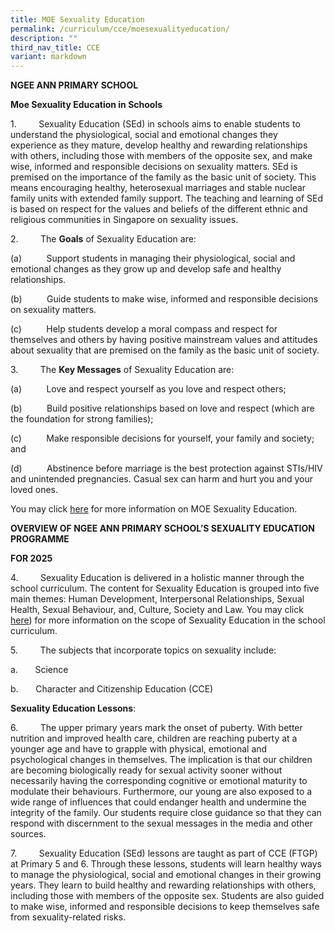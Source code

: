 ```yaml
---
title: MOE Sexuality Education
permalink: /curriculum/cce/moesexualityeducation/
description: ""
third_nav_title: CCE
variant: markdown
---
```

**NGEE ANN PRIMARY SCHOOL**

**Moe Sexuality Education in Schools**

1.         Sexuality Education (SEd) in schools aims to enable students to understand the physiological, social and emotional changes they experience as they mature, develop healthy and rewarding relationships with others, including those with members of the opposite sex, and make wise, informed and responsible decisions on sexuality matters. SEd is premised on the importance of the family as the basic unit of society. This means encouraging healthy, heterosexual marriages and stable nuclear family units with extended family support. The teaching and learning of SEd is based on respect for the values and beliefs of the different ethnic and religious communities in Singapore on sexuality issues.

2.         The **Goals** of Sexuality Education are:

(a)          Support students in managing their physiological, social and emotional changes as they grow up and develop safe and healthy relationships.

(b)          Guide students to make wise, informed and responsible decisions on sexuality matters.

(c)          Help students develop a moral compass and respect for themselves and others by having positive mainstream values and attitudes about sexuality that are premised on the family as the basic unit of society.

3.         The **Key Messages** of Sexuality Education are:

(a)          Love and respect yourself as you love and respect others;

(b)          Build positive relationships based on love and respect (which are the foundation for strong families);

(c)          Make responsible decisions for yourself, your family and society; and

(d)          Abstinence before marriage is the best protection against STIs/HIV and unintended pregnancies. Casual sex can harm and hurt you and your loved ones.

You may click [here](https://go.gov.sg/moe-sexuality-education(https://www.moe.gov.sg/programmes/sexuality-education/scope-and-teaching-approach)) for more information on MOE Sexuality Education.

**OVERVIEW OF NGEE ANN PRIMARY SCHOOL’S SEXUALITY EDUCATION PROGRAMME**

**FOR 2025**

4.         Sexuality Education is delivered in a holistic manner through the school curriculum. The content for Sexuality Education is grouped into five main themes: Human Development, Interpersonal Relationships, Sexual Health, Sexual Behaviour, and, Culture, Society and Law. You may click [here](https://go.gov.sg/moe-sexuality-education-scope)[](https://www.moe.gov.sg/programmes/sexuality-education/scope-and-teaching-approach)) for more information on the scope of Sexuality Education in the school curriculum.

5.         The subjects that incorporate topics on sexuality include:

a.       Science

b.       Character and Citizenship Education (CCE)

**Sexuality Education Lessons**:

6.         The upper primary years mark the onset of puberty. With better nutrition and improved health care, children are reaching puberty at a younger age and have to grapple with physical, emotional and psychological changes in themselves. The implication is that our children are becoming biologically ready for sexual activity sooner without necessarily having the corresponding cognitive or emotional maturity to modulate their behaviours. Furthermore, our young are also exposed to a wide range of influences that could endanger health and undermine the integrity of the family. Our students require close guidance so that they can respond with discernment to the sexual messages in the media and other sources.

7\.         Sexuality Education (SEd) lessons are taught as part of CCE (FTGP) at Primary 5 and 6. Through these lessons, students will learn healthy ways to manage the physiological, social and emotional changes in their growing years. They learn to build healthy and rewarding relationships with others, including those with members of the opposite sex. Students are also guided to make wise, informed and responsible decisions to keep themselves safe from sexuality-related risks.